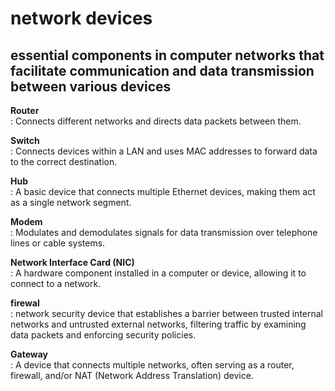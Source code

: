 # network devices
## essential components in computer networks that facilitate communication and data transmission between various devices

**Router** \
    : Connects different networks and directs data packets between them.

**Switch** \
    : Connects devices within a LAN and uses MAC addresses to forward data to the correct destination.

**Hub** \
    : A basic device that connects multiple Ethernet devices, making them act as a single network segment.

**Modem** \
    : Modulates and demodulates signals for data transmission over telephone lines or cable systems.

**Network Interface Card (NIC)** \
    : A hardware component installed in a computer or device, allowing it to connect to a network.

**firewal** \
    : network security device that establishes a barrier between trusted internal networks and untrusted external networks, filtering traffic by examining data packets and enforcing security policies.

**Gateway** \
    : A device that connects multiple networks, often serving as a router, firewall, and/or NAT (Network Address Translation) device.

